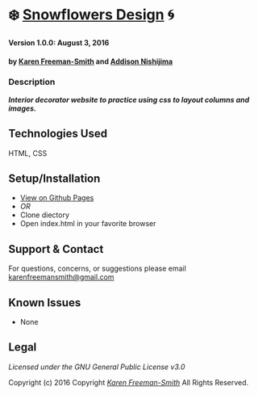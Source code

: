 # :snowflake: [Snowflowers Design](http://karenfreemansmith.github.io/snowflowers) :cyclone:

__Version 1.0.0: August 3, 2016__
#### by [Karen Freeman-Smith](http://karenfreemansmith.github.io) and [Addison Nishijima](https://github.com/AddisonNishijima)

### Description
__*Interior decorator website to practice using css to layout columns and images.*__

## Technologies Used
HTML, CSS

## Setup/Installation
* [View on Github Pages](https://karenfreemansmith.github.io/EpicIntroWk1-PetWebsite)
* _OR_
* Clone diectory 
* Open index.html in your favorite browser

## Support & Contact
For questions, concerns, or suggestions please email karenfreemansmith@gmail.com

## Known Issues
* None

## Legal
*Licensed under the GNU General Public License v3.0*

Copyright (c) 2016 Copyright _[Karen Freeman-Smith](https://karenfreemansmith.github.io)_ All Rights Reserved.

